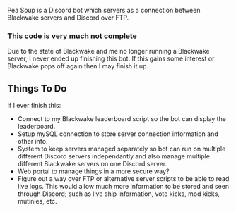 Pea Soup is a Discord bot which servers as a connection between Blackwake servers and Discord over FTP.

### This code is very much not complete
Due to the state of Blackwake and me no longer running a Blackwake server, I never ended up finishing this bot. If this gains some interest or Blackwake pops off again then I may finish it up.

## Things To Do
If I ever finish this:
- Connect to my Blackwake leaderboard script so the bot can display the leaderboard.
- Setup mySQL connection to store server connection information and other info.
- System to keep servers managed separately so bot can run on multiple different Discord servers independantly and also manage multiple different Blackwake servers on one Discord server.
- Web portal to manage things in a more secure way?
- Figure out a way over FTP or alternative server scripts to be able to read live logs. This would allow much more information to be stored and seen through Discord; such as live ship information, vote kicks, mod kicks, mutinies, etc.

